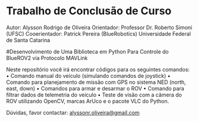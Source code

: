 # Trabalho de Conclusão de Curso
Autor: Alysson Rodrigo de Oliveira
Orientador: Professor Dr. Roberto Simoni (UFSC)
Cooerientador: Patrick Pereira (BlueRobotics)
Universidade Federal de Santa Catarina

#Desenvolvimento de Uma Biblioteca em Python Para Controle do BlueROV2 via Protocolo MAVLink

Neste repositório você irá encontrar códigos para os seguintes comandos:
• Comando manual do veículo (simulando comandos de joystick)
• Comando para planejamento de missão com GPS no sistema NED (north, east, down)
• Comandos para armar e desarmar o ROV
• Comando para filtrar dados de telemetria do veículo
• Teste de visão com a câmera do ROV utilizando OpenCV, marcas ArUco e o pacote VLC do Python.

Dúvidas, favor contactar: alyssonr.oliveira@gmail.com
